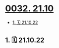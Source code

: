 # [0032. 21.10](https://github.com/tnotesjs/TNotes.footprints/tree/main/notes/0032.%2021.10)

<!-- region:toc -->

- [1. 🗓 21.10.22](#1--211022)

<!-- endregion:toc -->

## 1. 🗓 21.10.22

<Footprints :times="[2021, 10, 22, 22, 15]">
  <template #text-area>
    <p>室友过生日</p>
    <p>朋友圈先吃</p>
    <p>㊗️ 老黄</p>
    <p>一战成硕~</p>
  </template>
  <template #image-list="{ openModal }">
    <img src="https://cdn.jsdelivr.net/gh/tnotesjs/imgs@main/2025-02-16-13-22-03.png" @click="openModal(0)"/>
  </template>
</Footprints>
